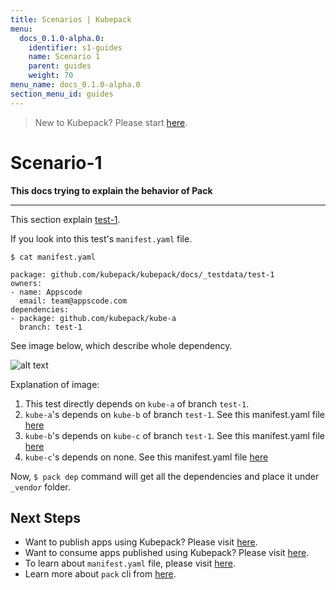 ```yaml
---
title: Scenarios | Kubepack
menu:
  docs_0.1.0-alpha.0:
    identifier: s1-guides
    name: Scenario 1
    parent: guides
    weight: 70
menu_name: docs_0.1.0-alpha.0
section_menu_id: guides
---
```


> New to Kubepack? Please start [here](/docs/0.1.0-alpha.0/concepts/README).

# Scenario-1

**This docs trying to explain the behavior of Pack**
***

This section explain [test-1](https://github.com/kubepack/kubepack/tree/master/docs/_testdata/test-1).

If you look into this test's `manifest.yaml` file.

```console
$ cat manifest.yaml

package: github.com/kubepack/kubepack/docs/_testdata/test-1
owners:
- name: Appscode
  email: team@appscode.com
dependencies:
- package: github.com/kubepack/kube-a
  branch: test-1

```

See image below, which describe whole dependency.

![alt text](/docs/0.1.0-alpha.0/_testdata/test-1/test-1.jpg)

Explanation of image:

1. This test directly depends on `kube-a` of branch `test-1`.
2. `kube-a`'s depends on `kube-b` of branch `test-1`.
See this manifest.yaml file [here](https://github.com/kubepack/kube-a/blob/test-1/manifest.yaml)
3. `kube-b`'s depends on `kube-c` of branch `test-1`.
See this manifest.yaml file [here](https://github.com/kubepack/kube-b/blob/test-1/manifest.yaml)
4. `kube-c`'s depends on none.
See this manifest.yaml file [here](https://github.com/kubepack/kube-c/blob/test-1/manifest.yaml)


Now, `$ pack dep` command will get all the dependencies and place it under `_vendor` folder.

## Next Steps

- Want to publish apps using Kubepack? Please visit [here](/docs/0.1.0-alpha.0/concepts/how/publisher).
- Want to consume apps published using Kubepack? Please visit [here](/docs/0.1.0-alpha.0/concepts/how/user).
- To learn about `manifest.yaml` file, please visit [here](/docs/0.1.0-alpha.0/concepts/how/manifest).
- Learn more about `pack` cli from [here](/docs/0.1.0-alpha.0/concepts/how/cli).
